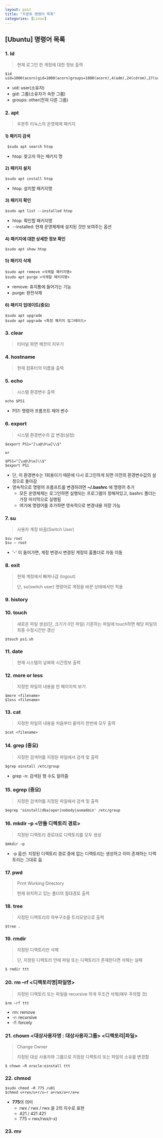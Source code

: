 ```yaml
---
layout: post
title: "우분투 명령어 목록"
categories: [Linux]
---
```






## [Ubuntu] 명령어 목록



### 1. Id

> 현재 로그인 한 계정에 대한 정보 출력

~~~shell
$id
uid=1000(acorn)gid=1000(acorn)groups=1000(acorn),4(adm),24(cdrom),27(sudo),30(dip),46(plugdev),116(lpadmin),126(sambashare)
~~~

- uid: user(소유자)
- gid: 그룹(소유자가 속한 그룹)
- groups: other(전혀 다른 그룹)



### 2. apt

> 우분투 리눅스의 운영체제 패키지



#### 1) 패키지 검색

~~~shell
 $sudo apt search htop
~~~

- htop: 찾고자 하는 패키지 명



#### 2) 패키지 설치

~~~shell
$sudo apt install htop
~~~

- htop: 설치할 패키지명



#### 3) 패키지 확인

~~~shell
$sudo apt list --installed htop
~~~

- htop: 확인할 패키지명
- --installed: 현재 운영체제에 설치된 것만 보여주는 옵션



#### 4) 패키지에 대한 상세한 정보 확인

~~~shell
$sudo apt show htop
~~~



#### 5) 패키지 삭제

~~~shell
$sudo apt remove <삭제할 패키지명>
$sudo apt purge <삭제할 패키지명>
~~~

- remove: 휴지통에 들어가는 기능
- purge: 완전삭제



#### 6) 패키지 업데이트(중요)

~~~shell
$sudo apt upgrade
$sudo apt upgrade <특정 패키지 업그레이드>
~~~



### 3. clear

> 터미널 화면 깨끗이 지우기



### 4. hostname

> 현재 컴퓨터의 이름을 출력



### 5. echo

> 시스템 환경변수 출력

~~~shell
echo $PS1
~~~

- PS1: 명령어 프롬프트 제어 변수



### 6. export

> 시스템 환경변수의 값 변경(설정)

~~~shell
$export PS1="[\u@\h\w]\\$"

or

$PS1="[\u@\h\w]\\$"
$export PS1
~~~

- 단, 이 환경변수는 1회용이기 때문에 다시 로그인하게 되면 이전의 환경변수값의 설정으로 돌아감
- 영속적으로 명령어 프롬프트를 변경하려면 **~/.bashrc** 에 명령어 추가
  - 모든 운영체제는 로그인하면 실행되는 프로그램이 정해져있고, bashrc 폴더는 가장 마지막으로 실행됨
  - 여기에 명령어를 추가하면 영속적으로 변경내용 저장 가능



### 7. su

> 사용자 계정 바꿈(Switch User)

~~~shell
$su root
$su – root
~~~

- '-' 이 들어가면, 계정 변경시 변경된 계정의 홈폴더로 자동 이동



### 8. exit

> 현재 계정에서 빠져나감 (logout)
>
> 단, su(switch user) 명령어로 계정을 바꾼 상태에서만 적용



### 9. history



### 10. touch

> 새로운 파일 생성(단, 크기가 0인 파일)
> 기존하는 파일에 touch하면 해당 파일의 최종 수정시간만 갱신

~~~shell
$touch ps1.sh
~~~



### 11. date

> 현재 시스템의 날짜와 시간정보 출력



### 12. more or less

> 지정한 파일의 내용을 한 페이지씩 보기

~~~shell
$more <filename>
$less <filename>
~~~



### 13. cat

> 지정한 파일의 내용을 처음부터 끝까지 한번에 모두 출력

~~~shell
$cat <filename>
~~~



### 14. grep (중요)

> 지정한 검색어를 지정된 파일에서 검색 및 출력

~~~shell
$grep oinstall /etc/group
~~~

- grep -n: 검색된 행 수도 알려줌



### 15. egrep (중요)

> 지정한 검색어를 지정된 파일에서 검색 및 출력

~~~shell
$egrep 'oinstall|dba|oper|nobody|asmadmin' /etc/group
~~~



### 16. mkdir –p <만들 디렉토리 경로>

> 지정된 디렉토리 경로대로 디렉토리를 모두 생성

~~~shell
$mkdir –p 
~~~

- -p 옵션: 지정된 디렉토리 경로 중에 없는 디렉토리는 생성하고 이미 존재하는 디렉토리는 그대로 둠



### 17. pwd

> Print Working Directory
>
> 현재 위치하고 있는 폴더의 절대경로 출력



### 18. tree

> 지정된 디렉토리의 하부구조를 트리모양으로 출력

~~~shell
$tree .
~~~



### 19. rmdir

> 지정된 디렉토리만 삭제
>
> 단, 지정된 디렉토리 안에 파일 또는 디렉토리가 존재한다면 삭제는 실패

~~~shell
$ rmdir ttt
~~~



### 20. rm –rf <디렉토리명|파일명>

> 지정된 디렉토리 또는 파일을 recursive 하게 무조건 삭제(매우 주의할 것)

~~~shell
$rm –rf ttt
~~~

- rm: remove
- -r: recursive
- -f: forcely



### 21. chown <대상사용자명 : 대상사용자그룹> <디렉토리|파일>

> Change Owner
>
> 지정된 대상 사용자와 그룹으로 지정된 디렉토리 또는 파일의 소유를 변경함

~~~shell
$ chown –R oracle:oinstall ttt
~~~



### 22. chmod

~~~
$sudo chmod –R 775 /u01
$chmod u+rwx/u+r/u–r a+rwx/a+r/a+w
~~~

- **775**의 의미
  - rwx / rwx / rwx 을 2의 지수로 표현
  - 421 / 421 421
  - 775 = rwx/rwx/r-x)



### 23. mv